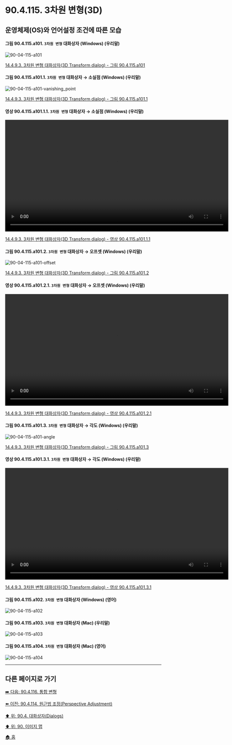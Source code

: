 # 90.4.115. 3차원 변형(3D)
## 운영체제(OS)와 언어설정 조건에 따른 모습

<a id="90-04-115-a101"></a>

#### 그림 90.4.115.a101. `3차원 변형` 대화상자 (Windows) (우리말)
![90-04-115-a101](https://github.com/wonder13662/gimp/assets/15767104/25608d74-e72a-46a1-b0b8-97e6febf04e1)

[14.4.9.3. 3차원 변형 대화상자(3D Transform dialog) - 그림 90.4.115.a101](./14-04-09-03-3d_transform_dialog.md#90-04-115-a101)

<a id="90-04-115-a101-01"></a>

#### 그림 90.4.115.a101.1. `3차원 변형` 대화상자 → 소실점 (Windows) (우리말)
![90-04-115-a101-vanishing_point](https://github.com/wonder13662/gimp/assets/15767104/74bebe7b-85c5-4baf-a1b8-589733fd68a7)

[14.4.9.3. 3차원 변형 대화상자(3D Transform dialog) - 그림 90.4.115.a101.1](./14-04-09-03-3d_transform_dialog.md#90-04-115-a101-01)

<a id="90-04-115-a101-01-01"></a>

#### 영상 90.4.115.a101.1.1. `3차원 변형` 대화상자 → 소실점 (Windows) (우리말)
<video controls="controls" width="720" src="https://github.com/wonder13662/gimp/assets/15767104/6265f2de-4c49-45a5-9c77-726af01d2f88"></video>

[14.4.9.3. 3차원 변형 대화상자(3D Transform dialog) - 영상 90.4.115.a101.1.1](./14-04-09-03-3d_transform_dialog.md#90-04-115-a101-01-01)

<a id="90-04-115-a101-02"></a>

#### 그림 90.4.115.a101.2. `3차원 변형` 대화상자 → 오프셋 (Windows) (우리말)
![90-04-115-a101-offset](https://github.com/wonder13662/gimp/assets/15767104/61accd49-cc11-4d66-b704-a8274b45c78d)

[14.4.9.3. 3차원 변형 대화상자(3D Transform dialog) - 그림 90.4.115.a101.2](./14-04-09-03-3d_transform_dialog.md#90-04-115-a101-02)

<a id="90-04-115-a101-02-01"></a>

#### 영상 90.4.115.a101.2.1. `3차원 변형` 대화상자 → 오프셋 (Windows) (우리말)
<video controls="controls" width="720" src="https://github.com/wonder13662/gimp/assets/15767104/c2ce1f89-9cf8-4c1b-8279-d688c39ad1bd"></video>

[14.4.9.3. 3차원 변형 대화상자(3D Transform dialog) - 영상 90.4.115.a101.2.1](./14-04-09-03-3d_transform_dialog.md#90-04-115-a101-02-01)

<a id="90-04-115-a101-03"></a>

#### 그림 90.4.115.a101.3. `3차원 변형` 대화상자 → 각도 (Windows) (우리말)
![90-04-115-a101-angle](https://github.com/wonder13662/gimp/assets/15767104/6ffc3a47-8c75-452f-9628-23c3ab2aa257)

[14.4.9.3. 3차원 변형 대화상자(3D Transform dialog) - 그림 90.4.115.a101.3](./14-04-09-03-3d_transform_dialog.md#90-04-115-a101-03)

<a id="90-04-115-a101-03-01"></a>

#### 영상 90.4.115.a101.3.1. `3차원 변형` 대화상자 → 각도 (Windows) (우리말)
<video controls="controls" width="720" src="https://github.com/wonder13662/gimp/assets/15767104/7e240dea-5eca-404d-b38f-5594fe289746"></video>

[14.4.9.3. 3차원 변형 대화상자(3D Transform dialog) - 영상 90.4.115.a101.3.1](./14-04-09-03-3d_transform_dialog.md#90-04-115-a101-03-01)

<a id="90-04-115-a102"></a>

#### 그림 90.4.115.a102. `3차원 변형` 대화상자 (Windows) (영어)
![90-04-115-a102](https://github.com/wonder13662/gimp/assets/15767104/d80f3ec5-fb9e-4f95-b8c0-1217d79ccc2a)

<a id="90-04-115-a103"></a>

#### 그림 90.4.115.a103. `3차원 변형` 대화상자 (Mac) (우리말)
![90-04-115-a103](https://github.com/wonder13662/gimp/assets/15767104/5fc5acc3-65fe-42a6-ac9f-ce820e6a9e98)

<a id="90-04-115-a104"></a>

#### 그림 90.4.115.a104. `3차원 변형` 대화상자 (Mac) (영어)
![90-04-115-a104](https://github.com/wonder13662/gimp/assets/15767104/80c6f9a3-33f2-4304-b589-8cdd6745a315)

***

## 다른 페이지로 가기

[➡️ 다음: 90.4.116. 통합 변형](./90-04-116-unified_transform.md)

[⬅️ 이전: 90.4.114. 원근법 조정(Perspective Adjustment)](./90-04-114-perspective_adjustment.md)

[⬆️ 위: 90.4. 대화상자(Dialogs)](./90-04-00-dialogs.md)

[⬆️ 위: 90. 이미지 맵](./90-00-image-map.md)

[🏠 홈](./00-home.md)
